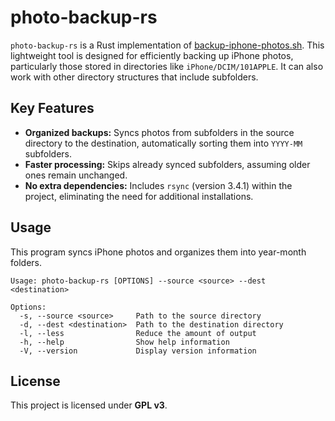 # photo-backup-rs

`photo-backup-rs` is a Rust implementation of [backup-iphone-photos.sh](https://github.com/hengtseChou/backup-iphone-photos.sh). This lightweight tool is designed for efficiently backing up iPhone photos, particularly those stored in directories like `iPhone/DCIM/101APPLE`. It can also work with other directory structures that include subfolders.

## Key Features

- **Organized backups:** Syncs photos from subfolders in the source directory to the destination, automatically sorting them into `YYYY-MM` subfolders.
- **Faster processing:** Skips already synced subfolders, assuming older ones remain unchanged.
- **No extra dependencies:** Includes `rsync` (version 3.4.1) within the project, eliminating the need for additional installations.

## Usage

This program syncs iPhone photos and organizes them into year-month folders.

```
Usage: photo-backup-rs [OPTIONS] --source <source> --dest <destination>

Options:
  -s, --source <source>     Path to the source directory
  -d, --dest <destination>  Path to the destination directory
  -l, --less                Reduce the amount of output
  -h, --help                Show help information
  -V, --version             Display version information
```

## License

This project is licensed under **GPL v3**.
